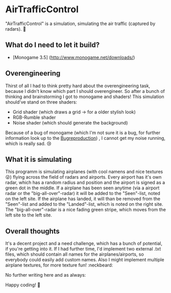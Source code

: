# AirTrafficControl

"AirTrafficControl" is a simulation, simulating the air traffic (captured by radars). :eyes:

## What do I need to let it build?

* [Monogame 3.5] (http://www.monogame.net/downloads/)

## Overengineering

Thirst of all I had to think pretty hard about the overengineering task, because I didn't know which part I should overengineer.
So after a bunch of thinking and brainstorming I got to monogame and shaders! This simulation should've stand on three shaders:

* Grid shader (which draws a grid -> for a older stylish look)
* RGB-Rumble shader
* Noise shader (which should generate the background)

Because of a bug of monogame (which I'm not sure it is a bug, for further information look up to the [Bugreproduction](https://github.com/TheRealVira/BugReproduction))
, I cannot get my noise running, which is really sad. :cry:

## What it is simulating

This programm is simulating airplanes (with cool namens and nice textures :stuck_out_tongue_winking_eye:) flying across the field of radars and airports.
Every airport has it's own radar, which has a random radius and position and the airport is signed as a green dot in the middle.
If a airplane has been seen anytime (via a airport radar or the "big-all-over"-radar) it will be added to the "Seen"-list, noted on
the left site. If the airplane has landed, it will than be removed from the "Seen"-list and added to the "Landed"-list, which is noted on
the right site. The "big-all-over"-radar is a nice fading green stripe, which moves from the left site to the left site.

## Overall thoughts
It's a decent project and a need challenge, which has a bunch of potential, if you're getting into it.
If I had further time, I'd implement two external .txt files, which should contain all names for the airplanes/airports, so everybody
could easily add custom names. Also I might implement multiple airplane textures, for more texture fun! :neckbeard:
  
No further writing here and as always:

Happy coding! :necktie:
